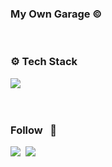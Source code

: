 <h3 align="left"> My Own Garage © </h3>
</br>

<h3 align="left"> ⚙️ Tech Stack </h3>
<p align="left">
   <img src="https://img.shields.io/badge/Java-007396?style=flat-square&logo=Java&logoColor=white"/></a>&nbsp
</p>

<br/>

<h3 align="left"> Follow &nbsp 🤏 </h3>
   <a herf = "블로그 주소" terget="_blank"><img src="http://img src="https://img.shields.io/bagde/Tech&20Blog-EA4AAA?style=flat-square&logoVimeo&logoColor=white&link=https://블로그주소"/>&nbsp
   <a herf = "01001000.dltjdnjs@gmail.com" target="_blank"><img src="http://img.shields.io/badge/Gamil-d14836?style=flat-sqare&logo=Gmail&logoColor=white&link=01001000.dltjdnjs@gmail.com"/></a>
   </p>
   
